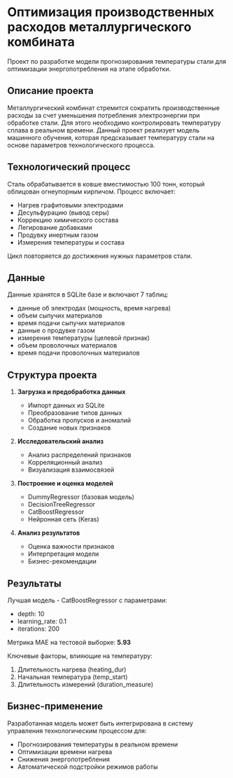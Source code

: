 # Оптимизация производственных расходов металлургического комбината
Проект по разработке модели прогнозирования температуры стали для оптимизации энергопотребления на этапе обработки.

## Описание проекта

Металлургический комбинат стремится сократить производственные расходы за счет уменьшения потребления электроэнергии при обработке стали. Для этого необходимо контролировать температуру сплава в реальном времени. Данный проект реализует модель машинного обучения, которая предсказывает температуру стали на основе параметров технологического процесса.

## Технологический процесс

Сталь обрабатывается в ковше вместимостью 100 тонн, который облицован огнеупорным кирпичом. Процесс включает:
- Нагрев графитовыми электродами
- Десульфурацию (вывод серы)
- Коррекцию химического состава
- Легирование добавками
- Продувку инертным газом
- Измерения температуры и состава

Цикл повторяется до достижения нужных параметров стали.

## Данные

Данные хранятся в SQLite базе и включают 7 таблиц:
- данные об электродах (мощность, время нагрева)
- объем сыпучих материалов
- время подачи сыпучих материалов  
- данные о продувке газом
- измерения температуры (целевой признак)
- объем проволочных материалов
- время подачи проволочных материалов

## Структура проекта

1. **Загрузка и предобработка данных**
   - Импорт данных из SQLite
   - Преобразование типов данных
   - Обработка пропусков и аномалий
   - Создание новых признаков

2. **Исследовательский анализ**
   - Анализ распределений признаков
   - Корреляционный анализ
   - Визуализация взаимосвязей

3. **Построение и оценка моделей**
   - DummyRegressor (базовая модель)
   - DecisionTreeRegressor
   - CatBoostRegressor
   - Нейронная сеть (Keras)

4. **Анализ результатов**
   - Оценка важности признаков
   - Интерпретация модели
   - Бизнес-рекомендации

## Результаты

Лучшая модель - CatBoostRegressor с параметрами:
- depth: 10
- learning_rate: 0.1
- iterations: 200

Метрика MAE на тестовой выборке: **5.93**

Ключевые факторы, влияющие на температуру:
1. Длительность нагрева (heating_dur)
2. Начальная температура (temp_start)
3. Длительность измерений (duration_measure)

## Бизнес-применение

Разработанная модель может быть интегрирована в систему управления технологическим процессом для:
- Прогнозирования температуры в реальном времени
- Оптимизации времени нагрева
- Снижения энергопотребления
- Автоматической подстройки режимов работы
